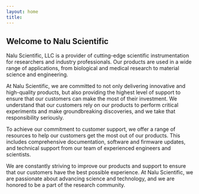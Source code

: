 ```yaml
---
layout: home
title:
---
```


## Welcome to Nalu Scientific


Nalu Scientific, LLC is a provider of cutting-edge scientific instrumentation for researchers and industry professionals.
Our products are used in a wide range of applications, from biological and medical research to material science and engineering.

At Nalu Scientific, we are committed to not only delivering innovative and high-quality products, but also providing the highest
level of support to ensure that our customers can make the most of their investment. We understand that our customers rely on our
products to perform critical experiments and make groundbreaking discoveries, and we take that responsibility seriously.

To achieve our commitment to customer support, we offer a range of resources to help our customers get the most out of our products.
This includes comprehensive documentation, software and firmware updates, and technical support from our team of experienced engineers and scientists.

We are constantly striving to improve our products and support to ensure that our customers have the best possible experience.
At Nalu Scientific, we are passionate about advancing science and technology, and we are honored to be a part of the research community.
